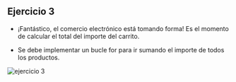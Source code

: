 ## Ejercicio 3

* ¡Fantástico, el comercio electrónico está tomando forma! Es el momento de calcular el total del importe del carrito.

* Se debe implementar un bucle for para ir sumando el importe de todos los productos.

![ejercicio 3](https://github.com/Luiso-o/Ejercicio-S2.2.-E-commerce/assets/128043647/d8f6cdda-407b-4af6-9cc9-6522adfb698c)
